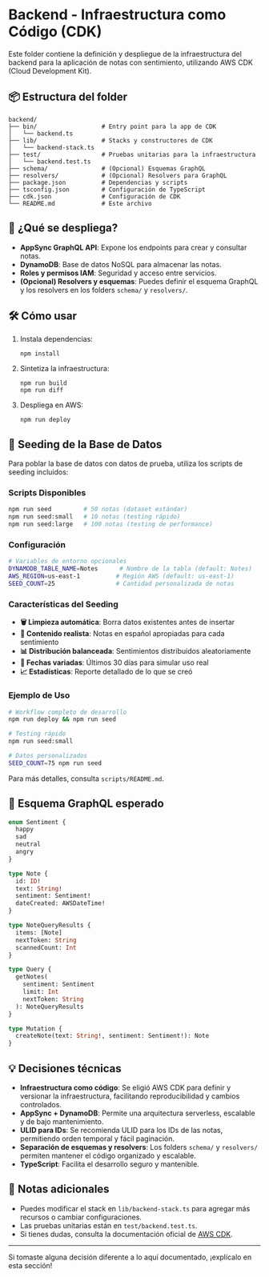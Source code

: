 # Backend - Infraestructura como Código (CDK)

Este folder contiene la definición y despliegue de la infraestructura del backend para la aplicación de notas con sentimiento, utilizando AWS CDK (Cloud Development Kit).

## 📦 Estructura del folder

```
backend/
├── bin/                  # Entry point para la app de CDK
│   └── backend.ts
├── lib/                  # Stacks y constructores de CDK
│   └── backend-stack.ts
├── test/                 # Pruebas unitarias para la infraestructura
│   └── backend.test.ts
├── schema/               # (Opcional) Esquemas GraphQL
├── resolvers/            # (Opcional) Resolvers para GraphQL
├── package.json          # Dependencias y scripts
├── tsconfig.json         # Configuración de TypeScript
├── cdk.json              # Configuración de CDK
└── README.md             # Este archivo
```

## 🚀 ¿Qué se despliega?

- **AppSync GraphQL API**: Expone los endpoints para crear y consultar notas.
- **DynamoDB**: Base de datos NoSQL para almacenar las notas.
- **Roles y permisos IAM**: Seguridad y acceso entre servicios.
- **(Opcional) Resolvers y esquemas**: Puedes definir el esquema GraphQL y los resolvers en los folders `schema/` y `resolvers/`.

## 🛠️ Cómo usar

1. Instala dependencias:
   ```fish
   npm install
   ```
2. Sintetiza la infraestructura:
   ```fish
   npm run build
   npm run diff
   ```
3. Despliega en AWS:
   ```fish
   npm run deploy
   ```

## 🌱 Seeding de la Base de Datos

Para poblar la base de datos con datos de prueba, utiliza los scripts de seeding incluidos:

### Scripts Disponibles

```bash
npm run seed         # 50 notas (dataset estándar)
npm run seed:small   # 10 notas (testing rápido)
npm run seed:large   # 100 notas (testing de performance)
```

### Configuración

```bash
# Variables de entorno opcionales
DYNAMODB_TABLE_NAME=Notes      # Nombre de la tabla (default: Notes)
AWS_REGION=us-east-1          # Región AWS (default: us-east-1)
SEED_COUNT=25                 # Cantidad personalizada de notas
```

### Características del Seeding

- **🗑️ Limpieza automática**: Borra datos existentes antes de insertar
- **📝 Contenido realista**: Notas en español apropiadas para cada sentimiento
- **📊 Distribución balanceada**: Sentimientos distribuidos aleatoriamente
- **📅 Fechas variadas**: Últimos 30 días para simular uso real
- **📈 Estadísticas**: Reporte detallado de lo que se creó

### Ejemplo de Uso

```bash
# Workflow completo de desarrollo
npm run deploy && npm run seed

# Testing rápido
npm run seed:small

# Datos personalizados
SEED_COUNT=75 npm run seed
```

Para más detalles, consulta `scripts/README.md`.

## 📑 Esquema GraphQL esperado

```graphql
enum Sentiment {
  happy
  sad
  neutral
  angry
}

type Note {
  id: ID!
  text: String!
  sentiment: Sentiment!
  dateCreated: AWSDateTime!
}

type NoteQueryResults {
  items: [Note]
  nextToken: String
  scannedCount: Int
}

type Query {
  getNotes(
    sentiment: Sentiment
    limit: Int
    nextToken: String
  ): NoteQueryResults
}

type Mutation {
  createNote(text: String!, sentiment: Sentiment!): Note
}
```

## 💡 Decisiones técnicas

- **Infraestructura como código**: Se eligió AWS CDK para definir y versionar la infraestructura, facilitando reproducibilidad y cambios controlados.
- **AppSync + DynamoDB**: Permite una arquitectura serverless, escalable y de bajo mantenimiento.
- **ULID para IDs**: Se recomienda ULID para los IDs de las notas, permitiendo orden temporal y fácil paginación.
- **Separación de esquemas y resolvers**: Los folders `schema/` y `resolvers/` permiten mantener el código organizado y escalable.
- **TypeScript**: Facilita el desarrollo seguro y mantenible.

## 📝 Notas adicionales

- Puedes modificar el stack en `lib/backend-stack.ts` para agregar más recursos o cambiar configuraciones.
- Las pruebas unitarias están en `test/backend.test.ts`.
- Si tienes dudas, consulta la documentación oficial de [AWS CDK](https://docs.aws.amazon.com/cdk/latest/guide/home.html).

---

Si tomaste alguna decisión diferente a lo aquí documentado, ¡explícalo en esta sección!
